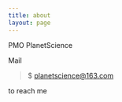 ```yaml
---
title: about
layout: page
---
```


PMO PlanetScience

Mail 

> $ planetscience@163.com

to reach me
